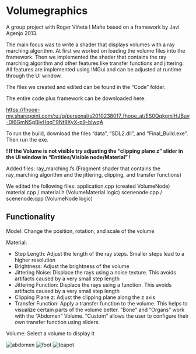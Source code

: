 # Volumegraphics

A group project with Roger Viñeta I Mañe based on a framework by Javi Agenjo 2013. 

The main focus was to write a shader that displays volumes with a ray marching algorithm. At first we worked on loading the volume files into the framework. Then we implemented the shader that contains the ray marching algorithm and other features like transfer functions and jittering. All features are implemented using IMGui and can be adjusted at runtime through the UI window.

The files we created and edited can be found in the “Code” folder.

The entire code plus framework can be downloaded here:

https://fhooe-my.sharepoint.com/:u:/g/personal/s2010238017_fhooe_at/ES0QqkgmlHJBuv-Dl6GmNSgBjvHqqT9Nt9XyX-p9-blwqA


To run the build, download the files “data”, “SDL2.dll”, and “Final_Build.exe”. Then run the exe.

**! If the Volume is not visible try adjusting the “clipping plane z” slider in the UI window in “Entities/Visible node/Material” !**

Added files:
ray_marching.fs (Fragment shader that contains the ray_marching algorithm and the jittering, clipping, and transfer functions)


We edited the following files:
application.cpp (created VolumeNode)
material.cpp / material.h (VolumeMaterial logic)
scenenode.cpp / scenenode.cpp (VolumeNode logic)


## Functionality
Model: Change the position, rotation, and scale of the volume

Material:
- Step Length: Adjust the length of the ray steps. Smaller steps lead to a higher resolution
- Brightness: Adjust the brightness of the volume
- Jittering Noise: Displace the rays using a noise texture. This avoids artifacts caused by a very small step length
- Jittering Function: Displace the rays using a function. This avoids artifacts caused by a very small step length
- Clipping Plane z: Adjust the clipping plane along the z axis
- Transfer Function: Apply a transfer function to the volume. This helps to visualize certain parts of the volume better. “Bone” and “Organs” work with the “Abdomen” Volume. “Custom” allows the user to configure their own transfer function using sliders.

Volume: Select a volume to display it

![abdomen](https://user-images.githubusercontent.com/50264516/212962097-9c5e9b2b-1b9a-4a9b-a661-2ed6510c7146.png)
![foot](https://user-images.githubusercontent.com/50264516/212962107-4691080f-c4b0-4ef1-ba90-f3e275698446.png)
![teapot](https://user-images.githubusercontent.com/50264516/212962113-f45c41f9-7e9f-4280-bcfe-bb8b78e405d8.png)
